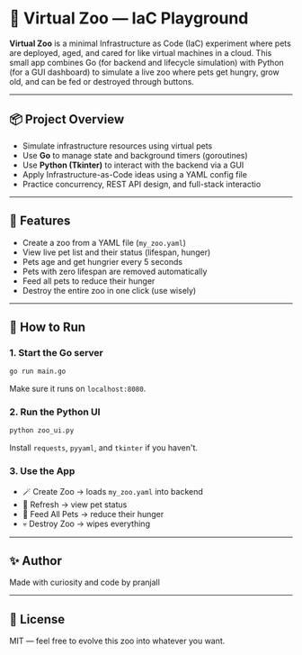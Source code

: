 # 🐾 Virtual Zoo — IaC Playground

**Virtual Zoo** is a minimal Infrastructure as Code (IaC) experiment where pets are deployed, aged, and cared for like virtual machines in a cloud. This small app combines Go (for backend and lifecycle simulation) with Python (for a GUI dashboard) to simulate a live zoo where pets get hungry, grow old, and can be fed or destroyed through buttons.

---

## 📦 Project Overview
 
 - Simulate infrastructure resources using virtual pets
 - Use **Go** to manage state and background timers (goroutines)
 - Use **Python (Tkinter)** to interact with the backend via a GUI
 - Apply Infrastructure-as-Code ideas using a YAML config file
 - Practice concurrency, REST API design, and full-stack interactio

---

## 🐾 Features

- Create a zoo from a YAML file (`my_zoo.yaml`)
- View live pet list and their status (lifespan, hunger)
- Pets age and get hungrier every 5 seconds
- Pets with zero lifespan are removed automatically
- Feed all pets to reduce their hunger
- Destroy the entire zoo in one click (use wisely)

---

## 🚀 How to Run

### 1. Start the Go server

```bash
go run main.go
```

Make sure it runs on `localhost:8080`.

### 2. Run the Python UI

```bash
python zoo_ui.py
```

Install `requests`, `pyyaml`, and `tkinter` if you haven't.

### 3. Use the App

- 🪄 Create Zoo → loads `my_zoo.yaml` into backend
- 🔄 Refresh → view pet status
- 🍗 Feed All Pets → reduce their hunger
- 💀 Destroy Zoo → wipes everything

---

## ✨ Author

Made with curiosity and code by pranjall

---

## 🐉 License

MIT — feel free to evolve this zoo into whatever you want.
